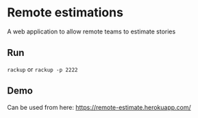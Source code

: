 # Remote estimations

A web application to allow remote teams to estimate stories

## Run

`rackup` or `rackup -p 2222`

## Demo

Can be used from here: https://remote-estimate.herokuapp.com/

